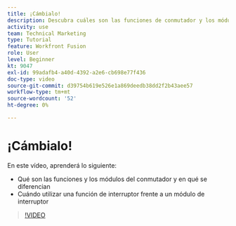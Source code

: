 ```yaml
---
title: ¡Cámbialo!
description: Descubra cuáles son las funciones de conmutador y los módulos de conmutador y cuándo utilizar una función de conmutador en comparación con un módulo de conmutador en [!DNL Adobe Workfront Fusion].
activity: use
team: Technical Marketing
type: Tutorial
feature: Workfront Fusion
role: User
level: Beginner
kt: 9047
exl-id: 99adafb4-a40d-4392-a2e6-cb698e77f436
doc-type: video
source-git-commit: d39754b619e526e1a869deedb38dd2f2b43aee57
workflow-type: tm+mt
source-wordcount: '52'
ht-degree: 0%

---
```


# ¡Cámbialo!

En este vídeo, aprenderá lo siguiente:

* Qué son las funciones y los módulos del conmutador y en qué se diferencian
* Cuándo utilizar una función de interruptor frente a un módulo de interruptor

>[!VIDEO](https://video.tv.adobe.com/v/335288/?quality=12)
